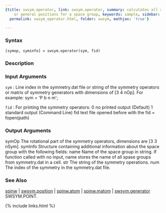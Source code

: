 ```yaml
---
{title: swsym.operator, link: swsym.operator, summary: calculates all symmetry operators
    or general positions for a space group, keywords: sample, sidebar: sw_sidebar,
  permalink: swsym_operator.html, folder: swsym, mathjax: 'true'}

---
```


### Syntax

`[symop, syminfo] = swsym.operator(sym, fid)`

### Description



### Input Arguments

`sym`
: Line index in the symmetry.dat file or string of the
  symmetry operators or matrix of symmetry generators with
  dimensions of [3 4 nOp].
  For example:
      sym = 'P b n m';

`fid`
: For printing the symmetry operators:
      0   no printed output (Default)
      1   standard output (Command Line)
      fid text file opened before with the fid = fopen(path)

### Output Arguments

symOp         The rotational part of the symmetry operators, dimensions
              are [3 3 nSym].
symInfo       Structure containing additional information about the space
              group with the following fields:
  name            Name of the space group in string. If function called
                  with no input, name stores the name of all spase groups
                  from symmetry.dat in a cell.
  str             The string of the symmetry operations.
  num             The index of the symmetry in the symmetry.dat file.

### See Also

[spinw](spinw.html) \| [swsym.position](swsym_position.html) \| [spinw.atom](spinw_atom.html) \| [spinw.matom](spinw_matom.html) \| [swsym.generator](swsym_generator.html)
SWSYM.POINT.

{% include links.html %}
